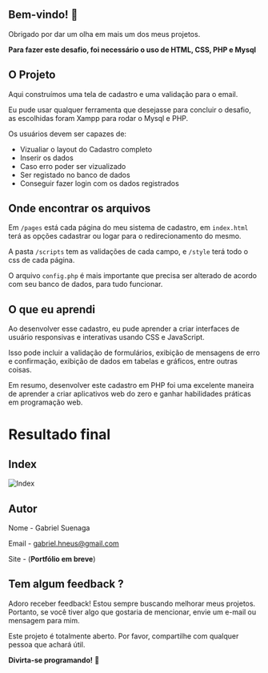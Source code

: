## Bem-vindo! 👋

Obrigado por dar um olha em mais um dos meus projetos.

**Para fazer este desafio, foi necessário o uso de HTML, CSS, PHP e Mysql**

## O Projeto

Aqui construímos uma tela de cadastro e uma validação para o email.

Eu pude usar qualquer ferramenta que desejasse para concluir o desafio, as escolhidas foram Xampp para rodar o Mysql e PHP.

Os usuários devem ser capazes de:

- Vizualiar o layout do Cadastro completo
- Inserir os dados
- Caso erro poder ser vizualizado
- Ser registado no banco de dados
- Conseguir fazer login com os dados registrados

## Onde encontrar os arquivos

Em `/pages` está cada página do meu sistema de cadastro, em `index.html` terá as opções cadastrar ou logar para o redirecionamento do mesmo.

A pasta `/scripts` tem as validações de cada campo, e `/style` terá todo o css de cada página.

O arquivo `config.php` é mais importante que precisa ser alterado de acordo com seu banco de dados, para tudo funcionar.

## O que eu aprendi

Ao desenvolver esse cadastro, eu pude aprender a criar interfaces de usuário responsivas e interativas usando CSS e JavaScript.

Isso pode incluir a validação de formulários, exibição de mensagens de erro e confirmação, exibição de dados em tabelas e gráficos, entre outras coisas.

Em resumo, desenvolver este cadastro em PHP foi uma excelente maneira de aprender a criar aplicativos web do zero e ganhar habilidades práticas em programação web.

# Resultado final

## Index

![Index](./Calculadora/images/final/calculadora-web.png)

## Autor

Nome - Gabriel Suenaga

Email - gabriel.hneus@gmail.com

Site - (**Portfólio em breve**)

## Tem algum feedback ?

Adoro receber feedback! Estou sempre buscando melhorar meus projetos. Portanto, se você tiver algo que gostaria de mencionar, envie um e-mail ou mensagem para mim.

Este projeto é totalmente aberto. Por favor, compartilhe com qualquer pessoa que achará útil.

**Divirta-se programando!** 🚀
